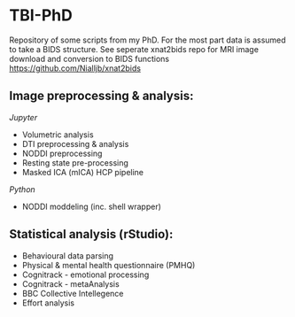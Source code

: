 # TBI-PhD
Repository of some scripts from my PhD. For the most part data is assumed to take a BIDS structure. 
See seperate xnat2bids repo for MRI image download and conversion to BIDS functions
https://github.com/Nialljb/xnat2bids

## Image preprocessing & analysis:

_Jupyter_  
- Volumetric analysis  
- DTI preprocessing & analysis  
- NODDI preprocessing  
- Resting state pre-processing  
- Masked ICA (mICA) HCP pipeline

_Python_  
- NODDI moddeling (inc. shell wrapper)

## Statistical analysis (rStudio):

- Behavioural data parsing  
- Physical & mental health questionnaire (PMHQ)  
- Cognitrack - emotional processing  
- Cognitrack - metaAnalysis   
- BBC Collective Intellegence  
- Effort analysis  
